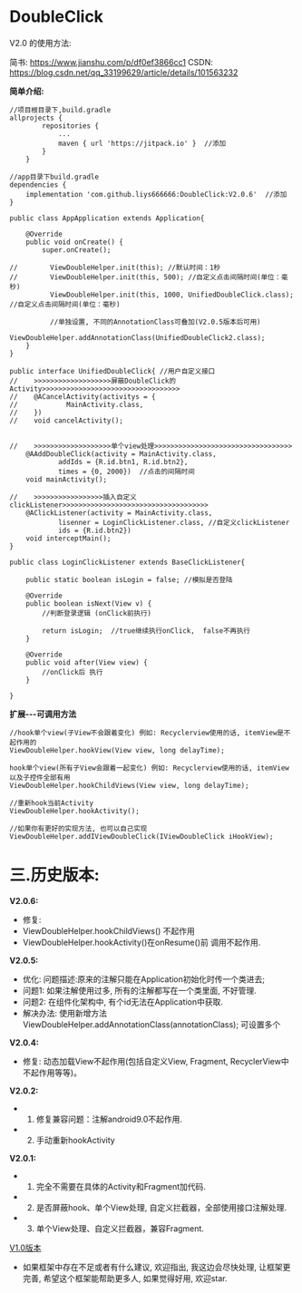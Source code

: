 # DoubleClick
V2.0 的使用方法: 

简书: https://www.jianshu.com/p/df0ef3866cc1
CSDN: https://blog.csdn.net/qq_33199629/article/details/101563232

**简单介绍:**
```
//项目根目录下,build.gradle
allprojects {
		repositories {
			...
			maven { url 'https://jitpack.io' }  //添加
		}
	}
```
```
//app目录下build.gradle
dependencies {
    implementation 'com.github.liys666666:DoubleClick:V2.0.6'  //添加
}
```
```
public class AppApplication extends Application{

    @Override
    public void onCreate() {
        super.onCreate();

//        ViewDoubleHelper.init(this); //默认时间：1秒
//        ViewDoubleHelper.init(this, 500); //自定义点击间隔时间(单位：毫秒)
          ViewDoubleHelper.init(this, 1000, UnifiedDoubleClick.class); //自定义点击间隔时间(单位：毫秒)
          
          //单独设置, 不同的AnnotationClass可叠加(V2.0.5版本后可用)
          ViewDoubleHelper.addAnnotationClass(UnifiedDoubleClick2.class);
    }
}
```

```
public interface UnifiedDoubleClick{ //用户自定义接口
//    >>>>>>>>>>>>>>>>>>>屏蔽DoubleClick的Activity>>>>>>>>>>>>>>>>>>>>>>>>>>>>>>>>>>
//    @ACancelActivity(activitys = {
//            MainActivity.class,
//    })
//    void cancelActivity();


//    >>>>>>>>>>>>>>>>>>>单个view处理>>>>>>>>>>>>>>>>>>>>>>>>>>>>>>>>>>
    @AAddDoubleClick(activity = MainActivity.class,
            addIds = {R.id.btn1, R.id.btn2},
            times = {0, 2000})  //点击的间隔时间
    void mainActivity();

//    >>>>>>>>>>>>>>>>>插入自定义clickListener>>>>>>>>>>>>>>>>>>>>>>>>>>>>>>>>>>>>
    @AClickListener(activity = MainActivity.class,
            lisenner = LoginClickListener.class, //自定义clickListener
            ids = {R.id.btn2})
    void interceptMain();
}
```

```
public class LoginClickListener extends BaseClickListener{

    public static boolean isLogin = false; //模拟是否登陆

    @Override
    public boolean isNext(View v) {
        //判断登录逻辑 (onClick前执行)

        return isLogin;  //true继续执行onClick,  false不再执行
    }

    @Override
    public void after(View view) {
        //onClick后 执行
    }

}
```

**扩展---可调用方法**	
```
//hook单个view(子View不会跟着变化) 例如: Recyclerview使用的话, itemView是不起作用的
ViewDoubleHelper.hookView(View view, long delayTime); 

hook单个view(所有子View会跟着一起变化) 例如: Recyclerview使用的话, itemView以及子控件全部有用
ViewDoubleHelper.hookChildViews(View view, long delayTime); 

//重新hook当前Activity
ViewDoubleHelper.hookActivity();

//如果你有更好的实现方法, 也可以自己实现
ViewDoubleHelper.addIViewDoubleClick(IViewDoubleClick iHookView);
```


# 三.历史版本:
**V2.0.6:**	
* 修复:
* ViewDoubleHelper.hookChildViews() 不起作用
* ViewDoubleHelper.hookActivity()在onResume()前 调用不起作用.

**V2.0.5:**	
* 优化: 问题描述:原来的注解只能在Application初始化时传一个类进去;
* 问题1: 如果注解使用过多, 所有的注解都写在一个类里面, 不好管理.
* 问题2: 在组件化架构中, 有个id无法在Application中获取.
* 解决办法: 使用新增方法 ViewDoubleHelper.addAnnotationClass(annotationClass); 可设置多个

**V2.0.4:**	
* 修复: 动态加载View不起作用(包括自定义View, Fragment, RecyclerView中不起作用等等)。

**V2.0.2:**	
* 1. 修复兼容问题：注解android9.0不起作用.
* 2. 手动重新hookActivity

**V2.0.1:**     
* 1. 完全不需要在具体的Activity和Fragment加代码.
* 2. 是否屏蔽hook、单个View处理, 自定义拦截器，全部使用接口注解处理.
* 3. 单个View处理、自定义拦截器，兼容Fragment.

[V1.0版本](https://github.com/liys666666/DoubleClick/blob/master/README1.0.4.md)

* 如果框架中存在不足或者有什么建议, 欢迎指出, 我这边会尽快处理, 让框架更完善, 希望这个框架能帮助更多人, 如果觉得好用, 欢迎star.

